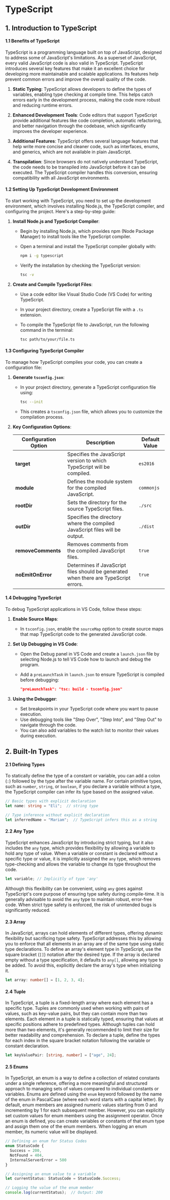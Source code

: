 # TypeScript

## 1. Introduction to TypeScript

#### 1.1 Benefits of TypeScript

TypeScript is a programming language built on top of JavaScript, designed to address some of JavaScript's limitations. As a superset of JavaScript, every valid JavaScript code is also valid in TypeScript. TypeScript introduces several key features that make it an excellent choice for developing more maintainable and scalable applications. Its features help prevent common errors and improve the overall quality of the code.

1. **Static Typing**: TypeScript allows developers to define the types of variables, enabling type checking at compile time. This helps catch errors early in the development process, making the code more robust and reducing runtime errors.

2. **Enhanced Development Tools**: Code editors that support TypeScript provide additional features like code completion, automatic refactoring, and better navigation through the codebase, which significantly improves the developer experience.

3. **Additional Features**: TypeScript offers several language features that help write more concise and cleaner code, such as interfaces, enums, and generics, which are not available in plain JavaScript.

4. **Transpilation**: Since browsers do not natively understand TypeScript, the code needs to be transpiled into JavaScript before it can be executed. The TypeScript compiler handles this conversion, ensuring compatibility with all JavaScript environments.

#### 1.2 Setting Up TypeScript Development Environment

To start working with TypeScript, you need to set up the development environment, which involves installing Node.js, the TypeScript compiler, and configuring the project. Here's a step-by-step guide:

1. **Install Node.js and TypeScript Compiler**:
   
   - Begin by installing Node.js, which provides npm (Node Package Manager) to install tools like the TypeScript compiler.
   
   - Open a terminal and install the TypeScript compiler globally with:
     
     ```bash
     npm i -g typescript
     ```
   
   - Verify the installation by checking the TypeScript version:
     
     ```bash
     tsc -v
     ```

2. **Create and Compile TypeScript Files**:
   
   - Use a code editor like Visual Studio Code (VS Code) for writing TypeScript. 
   
   - In your project directory, create a TypeScript file with a `.ts` extension.
   
   - To compile the TypeScript file to JavaScript, run the following command in the terminal:
     
     ```bash
     tsc path/to/your/file.ts
     ```

#### 1.3 Configuring TypeScript Compiler

To manage how TypeScript compiles your code, you can create a configuration file:

1. **Generate `tsconfig.json`**:
   
   - In your project directory, generate a TypeScript configuration file using:
     
     ```bash
     tsc --init
     ```
   
   - This creates a `tsconfig.json` file, which allows you to customize the compilation process.

2. **Key Configuration Options**:
   
   | Configuration Option | Description                                                                          | Default Value |
   | -------------------- | ------------------------------------------------------------------------------------ | ------------- |
   | **target**           | Specifies the JavaScript version to which TypeScript will be compiled.               | `es2016`      |
   | **module**           | Defines the module system for the compiled JavaScript.                               | `commonjs`    |
   | **rootDir**          | Sets the directory for the source TypeScript files.                                  | `./src`       |
   | **outDir**           | Specifies the directory where the compiled JavaScript files will be output.          | `./dist`      |
   | **removeComments**   | Removes comments from the compiled JavaScript files.                                 | `true`        |
   | **noEmitOnError**    | Determines if JavaScript files should be generated when there are TypeScript errors. | `true`        |

#### 1.4 Debugging TypeScript

To debug TypeScript applications in VS Code, follow these steps:

1. **Enable Source Maps**:
   
   - In `tsconfig.json`, enable the `sourceMap` option to create source maps that map TypeScript code to the generated JavaScript code.

2. **Set Up Debugging in VS Code**:
   
   - Open the Debug panel in VS Code and create a `launch.json` file by selecting Node.js to tell VS Code how to launch and debug the program. 
   
   - Add a `preLaunchTask` in `launch.json` to ensure TypeScript is compiled before debugging:
     
     ```json
     "preLaunchTask": "tsc: build - tsconfig.json"
     ```

3. **Using the Debugger**:
   
   - Set breakpoints in your TypeScript code where you want to pause execution.
   - Use debugging tools like "Step Over", "Step Into", and "Step Out" to navigate through the code.
   - You can also add variables to the watch list to monitor their values during execution.

## 2. Built-In Types

#### 2.1 Defining Types

To statically define the type of a constant or variable, you can add a colon (`:`) followed by the type after the variable name. For certain primitive types, such as `number`, `string`, or `boolean`, if you declare a variable without a type, the TypeScript compiler can infer its type based on the assigned value.

```typescript
// Basic types with explicit declaration
let name: string = "Eli";  // string type

// Type inference without explicit declaration
let inferredName = "Mariam";  // TypeScript infers this as a string
```

#### 2.2 Any Type

TypeScript enhances JavaScript by introducing strict typing, but it also includes the `any` type, which provides flexibility by allowing a variable to hold any type of value. When a variable or constant is declared without a specific type or value, it is implicitly assigned the `any` type, which removes type-checking and allows the variable to change its type throughout the code.

```typescript
let variable; // Implicitly of type 'any'
```

Although this flexibility can be convenient, using `any` goes against TypeScript's core purpose of ensuring type safety during compile-time. It is generally advisable to avoid the `any` type to maintain robust, error-free code. When strict type safety is enforced, the risk of unintended bugs is significantly reduced.

#### 2.3 Array

In JavaScript, arrays can hold elements of different types, offering dynamic flexibility but sacrificing type safety. TypeScript addresses this by allowing you to enforce that all elements in an array are of the same type using static type declarations. To define an array's element type in TypeScript, use the square bracket (`[]`) notation after the desired type. If the array is declared empty without a type specification, it defaults to `any[]`, allowing any type to be added. To avoid this, explicitly declare the array's type when initializing it.

```typescript
let array: number[] = [1, 2, 3, 4];
```

#### 2.4 Tuple

In TypeScript, a tuple is a fixed-length array where each element has a specific type. Tuples are commonly used when working with pairs of values, such as key-value pairs, but they can contain more than two elements. Each element in a tuple is statically typed, ensuring that values at specific positions adhere to predefined types. Although tuples can hold more than two elements, it's generally recommended to limit their size for better readability and comprehension. To declare a tuple, define the types for each index in the square bracket notation following the variable or constant declaration.

```typescript
let keyValuePair: [string, number] = ["age", 24];
```

#### 2.5 Enums

In TypeScript, an enum is a way to define a collection of related constants under a single reference, offering a more meaningful and structured approach to managing sets of values compared to individual constants or variables. Enums are defined using the `enum` keyword followed by the name of the enum in PascalCase (where each word starts with a capital letter). By default, enum members are assigned numeric values starting from 0 and incrementing by 1 for each subsequent member. However, you can explicitly set custom values for enum members using the assignment operator. Once an enum is defined, you can create variables or constants of that enum type and assign them one of the enum members. When logging an enum member, its numeric value will be displayed.

```typescript
// Defining an enum for Status Codes
enum StatusCode {
  Success = 200,
  NotFound = 404,
  InternalServerError = 500
}

// Assigning an enum value to a variable
let currentStatus: StatusCode = StatusCode.Success;

// Logging the value of the enum member
console.log(currentStatus);  // Output: 200
```


